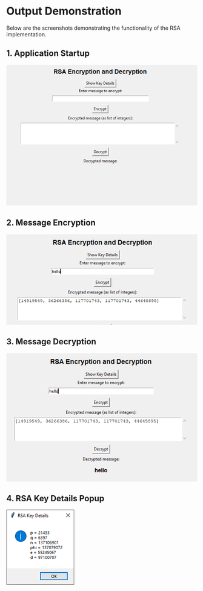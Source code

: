 # Output Demonstration

Below are the screenshots demonstrating the functionality of the RSA implementation.

## 1. Application Startup

![Startup Screenshot](screenshots/startup.png)

## 2. Message Encryption

![Encryption Screenshot](screenshots/encryption.png)

## 3. Message Decryption

![Decryption Screenshot](screenshots/decryption.png)

## 4. RSA Key Details Popup

![Key Details Screenshot](screenshots/key_details.png)